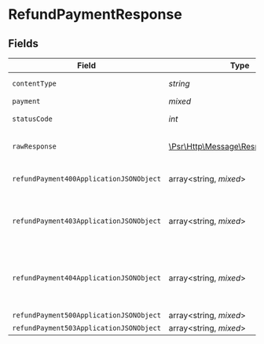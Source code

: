 # RefundPaymentResponse


## Fields

| Field                                                                                                             | Type                                                                                                              | Required                                                                                                          | Description                                                                                                       |
| ----------------------------------------------------------------------------------------------------------------- | ----------------------------------------------------------------------------------------------------------------- | ----------------------------------------------------------------------------------------------------------------- | ----------------------------------------------------------------------------------------------------------------- |
| `contentType`                                                                                                     | *string*                                                                                                          | :heavy_check_mark:                                                                                                | HTTP response content type for this operation                                                                     |
| `payment`                                                                                                         | *mixed*                                                                                                           | :heavy_minus_sign:                                                                                                | Payment Created                                                                                                   |
| `statusCode`                                                                                                      | *int*                                                                                                             | :heavy_check_mark:                                                                                                | HTTP response status code for this operation                                                                      |
| `rawResponse`                                                                                                     | [\Psr\Http\Message\ResponseInterface](https://www.php-fig.org/psr/psr-7/#33-psrhttpmessageresponseinterface)      | :heavy_minus_sign:                                                                                                | Raw HTTP response; suitable for custom response parsing                                                           |
| `refundPayment400ApplicationJSONObject`                                                                           | array<string, *mixed*>                                                                                            | :heavy_minus_sign:                                                                                                | **Bad Request**\<br/>When there are errors in the payload.<br/>                                                   |
| `refundPayment403ApplicationJSONObject`                                                                           | array<string, *mixed*>                                                                                            | :heavy_minus_sign:                                                                                                | **Access Denied**\<br/>Credentials supplied do not grant access to the requested resource.<br/>                   |
| `refundPayment404ApplicationJSONObject`                                                                           | array<string, *mixed*>                                                                                            | :heavy_minus_sign:                                                                                                | **Not Found**\<br/>\<br/>When you'll get `401 Unauthorized` response:<br/>- When there are no Accounts/Orders/Payment found.<br/> |
| `refundPayment500ApplicationJSONObject`                                                                           | array<string, *mixed*>                                                                                            | :heavy_minus_sign:                                                                                                | **Internal Server Error**<br/>                                                                                    |
| `refundPayment503ApplicationJSONObject`                                                                           | array<string, *mixed*>                                                                                            | :heavy_minus_sign:                                                                                                | **Service Unavailable**<br/>                                                                                      |